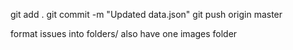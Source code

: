 git add .
git commit -m "Updated data.json"
git push origin master


format issues into folders/ also have one images folder